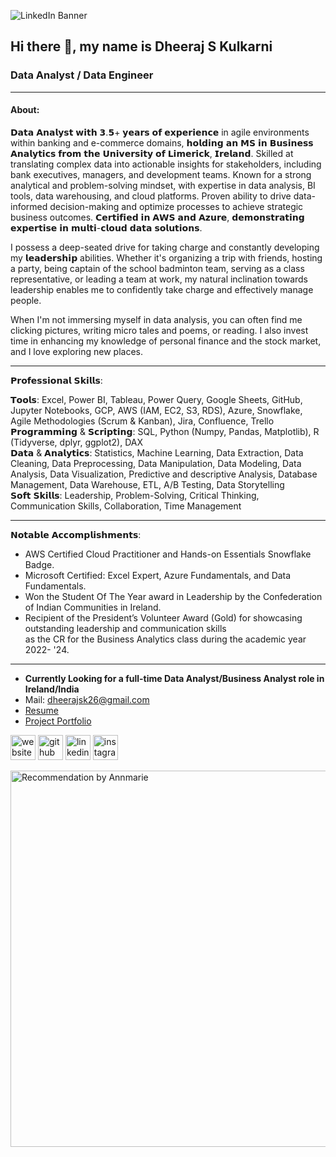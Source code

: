 ![LinkedIn Banner](https://github.com/user-attachments/assets/dd3cefb8-2606-43c1-a4db-e83338d327ef)

## Hi there 👋, my name is Dheeraj S Kulkarni
### Data Analyst / Data Engineer
----------------------------------------------------------------------------------------------------------------------------------
#### About: 

𝗗𝗮𝘁𝗮 𝗔𝗻𝗮𝗹𝘆𝘀𝘁 𝘄𝗶𝘁𝗵 𝟯.𝟱+ 𝘆𝗲𝗮𝗿𝘀 𝗼𝗳 𝗲𝘅𝗽𝗲𝗿𝗶𝗲𝗻𝗰𝗲 in agile environments within banking and e-commerce domains, 𝗵𝗼𝗹𝗱𝗶𝗻𝗴 𝗮𝗻 𝗠𝗦 𝗶𝗻 𝗕𝘂𝘀𝗶𝗻𝗲𝘀𝘀 𝗔𝗻𝗮𝗹𝘆𝘁𝗶𝗰𝘀 𝗳𝗿𝗼𝗺 𝘁𝗵𝗲 𝗨𝗻𝗶𝘃𝗲𝗿𝘀𝗶𝘁𝘆 𝗼𝗳 𝗟𝗶𝗺𝗲𝗿𝗶𝗰𝗸, 𝗜𝗿𝗲𝗹𝗮𝗻𝗱. Skilled at translating complex data into actionable insights for stakeholders, including bank executives, managers, and development teams. Known for a strong analytical and problem-solving mindset, with expertise in data analysis, BI tools, data warehousing, and cloud platforms. Proven ability to drive data-informed decision-making and optimize processes to achieve strategic business outcomes. 𝗖𝗲𝗿𝘁𝗶𝗳𝗶𝗲𝗱 𝗶𝗻 𝗔𝗪𝗦 𝗮𝗻𝗱 𝗔𝘇𝘂𝗿𝗲, 𝗱𝗲𝗺𝗼𝗻𝘀𝘁𝗿𝗮𝘁𝗶𝗻𝗴 𝗲𝘅𝗽𝗲𝗿𝘁𝗶𝘀𝗲 𝗶𝗻 𝗺𝘂𝗹𝘁𝗶-𝗰𝗹𝗼𝘂𝗱 𝗱𝗮𝘁𝗮 𝘀𝗼𝗹𝘂𝘁𝗶𝗼𝗻𝘀.

I possess a deep-seated drive for taking charge and constantly developing my 𝗹𝗲𝗮𝗱𝗲𝗿𝘀𝗵𝗶𝗽 abilities. Whether it's organizing a trip with friends, hosting a party, being captain of the school badminton team, serving as a class representative, or leading a team at work, my natural inclination towards leadership enables me to confidently take charge and effectively manage people.

When I'm not immersing myself in data analysis, you can often find me clicking pictures, writing micro tales and poems, or reading. I also invest time in enhancing my knowledge of personal finance and the stock market, and I love exploring new places. 

______________________________________________
𝗣𝗿𝗼𝗳𝗲𝘀𝘀𝗶𝗼𝗻𝗮𝗹 𝗦𝗸𝗶𝗹𝗹𝘀:

𝗧𝗼𝗼𝗹𝘀: Excel, Power BI, Tableau, Power Query, Google Sheets, GitHub, Jupyter Notebooks, GCP, AWS (IAM, EC2, S3, RDS), Azure, Snowflake, Agile Methodologies (Scrum & Kanban), Jira, Confluence, Trello  
𝗣𝗿𝗼𝗴𝗿𝗮𝗺𝗺𝗶𝗻𝗴 & 𝗦𝗰𝗿𝗶𝗽𝘁𝗶𝗻𝗴: SQL, Python (Numpy, Pandas, Matplotlib), R (Tidyverse, dplyr, ggplot2), DAX  
𝗗𝗮𝘁𝗮 & 𝗔𝗻𝗮𝗹𝘆𝘁𝗶𝗰𝘀: Statistics, Machine Learning, Data Extraction, Data Cleaning, Data Preprocessing, Data Manipulation, Data Modeling, Data Analysis, Data Visualization, Predictive and descriptive Analysis, Database Management, Data Warehouse, ETL, A/B Testing, Data Storytelling  
𝗦𝗼𝗳𝘁 𝗦𝗸𝗶𝗹𝗹𝘀: Leadership, Problem-Solving, Critical Thinking, Communication Skills, Collaboration, Time Management  
__________________________________________________________________________________________________
𝗡𝗼𝘁𝗮𝗯𝗹𝗲 𝗔𝗰𝗰𝗼𝗺𝗽𝗹𝗶𝘀𝗵𝗺𝗲𝗻𝘁𝘀:

* AWS Certified Cloud Practitioner and Hands-on Essentials Snowflake Badge.  
* Microsoft Certified: Excel Expert, Azure Fundamentals, and Data Fundamentals.  
* Won the Student Of The Year award in Leadership by the Confederation of Indian Communities in Ireland.  
* Recipient of the President’s Volunteer Award (Gold) for showcasing outstanding leadership and communication skills  
as the CR for the Business Analytics class during the academic year 2022-
'24.

__________________________________________________________________________________________________

- **Currently Looking for a full-time Data Analyst/Business Analyst role in Ireland/India**
- Mail: dheerajsk26@gmail.com
- [Resume](https://drive.google.com/file/d/1F_Xi1qUNLNsyWJ7P2_7Mny7BtRRo9V4o/view?usp=sharing)
- [Project Portfolio](https://dheerajsk.carrd.co/)

[<img src='https://cdn.jsdelivr.net/npm/simple-icons@3.0.1/icons/icloud.svg' alt='website' height='40'>](https://dheerajsk.carrd.co/)
[<img src='https://cdn.jsdelivr.net/npm/simple-icons@3.0.1/icons/github.svg' alt='github' height='40'>](https://github.com/dheerajsk26)  [<img src='https://cdn.jsdelivr.net/npm/simple-icons@3.0.1/icons/linkedin.svg' alt='linkedin' height='40'>](https://www.linkedin.com/in/dheeraj-s-kulkarni/)  [<img src='https://cdn.jsdelivr.net/npm/simple-icons@3.0.1/icons/instagram.svg' alt='instagram' height='40'>](https://www.instagram.com/dheerature/)  


  
<img width="602" alt="Recommendation by Annmarie" src="https://github.com/dheerajsk26/dheerajsk26/assets/77773902/34cfb672-138c-49a8-bd7f-22370714670e">





